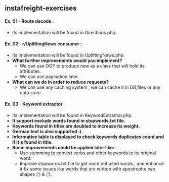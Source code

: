 ## instafreight-exercises


#### Ex. 01 - Route decode :

* Its implementation will be found in Directions.php.

#### Ex. 02 - r/UpliftingNews consumer :
  - Its implementation will be found in UpliftingNews.php.
  - **What further improvements would you implement?**
      - We can use OOP to produce new as a class that will hold its attributes.
      - We can use pagination later.
  - **What can we do in order to reduce requests?**
      - We can use any caching system , we can cache it in DB,files or any data store.
#### Ex. 03 - Keyword extractor
  - Its implementation will be found in KeywordExtractor.php.
  - **It support exclude words found in stopwords.txt file.**
  - **Keywords found in titles are doubled to increase its weight.**
  - **German text is also supported :) .**
  - **Informative table is displayed to check keywords duplicates count and if it's found in title.**
  - **Some improvements could be applied later like:-**
    - Use stemming to convert verbs and other keywords to its original word.
    - Improve stopwords.txt file to get more not used words , and enhance it fix some issues like words that are written with apostrophe two shapes (') & (’).

